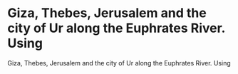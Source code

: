 # Giza, Thebes, Jerusalem and the city of Ur along the Euphrates River. Using

Giza, Thebes, Jerusalem and the city of Ur along the Euphrates River. Using
